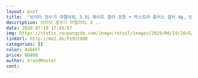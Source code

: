 ```yaml
---
layout: post 
title:  "브리타 정수기 마렐라XL 3.5L 화이트 필터 포함 + 막스트라 플러스 필터 4p, 단일 상품" 
description: 브리타 정수기 마렐라XL 3 ..
date: 2020-07-19 17:45:57 
img: https://static.coupangcdn.com/image/retail/images/2019/08/19/20/6/1eaf36cf-7cad-47d1-a5ab-cbd29011770d.jpg 
linkUrl: http://me2.do/Fz9zt80E 
categories: [] 
color: A566FF 
price: 80400 
author: brandMaster 
cont:  
---
```

 